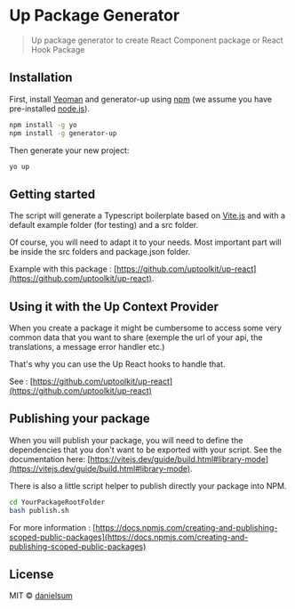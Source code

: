 # Up Package Generator

> Up package generator to create React Component package or React Hook Package

## Installation

First, install [Yeoman](http://yeoman.io) and generator-up using [npm](https://www.npmjs.com/) (we assume you have pre-installed [node.js](https://nodejs.org/)).

```bash
npm install -g yo
npm install -g generator-up
```

Then generate your new project:

```bash
yo up
```

## Getting started

The script will generate a Typescript boilerplate based on [Vite.js](https://vitejs.dev/) and with a default example folder (for testing) and a src folder.

Of course, you will need to adapt it to your needs. Most important part will be inside the src folders and package.json folder.

Example with this package : [https://github.com/uptoolkit/up-react](https://github.com/uptoolkit/up-react).

## Using it with the Up Context Provider

When you create a package it might be cumbersome to access some very common data that you want to share (exemple the url of your api, the translations, a message error handler etc.)

That's why you can use the Up React hooks to handle that.

See : [https://github.com/uptoolkit/up-react](https://github.com/uptoolkit/up-react)

## Publishing your package

When you will publish your package, you will need to define the dependencies that you don't want to be exported with your script. See the documentation here: [https://vitejs.dev/guide/build.html#library-mode](https://vitejs.dev/guide/build.html#library-mode).

There is also a little script helper to publish directly your package into NPM.

````bash
cd YourPackageRootFolder
bash publish.sh
````

For more information : [https://docs.npmjs.com/creating-and-publishing-scoped-public-packages](https://docs.npmjs.com/creating-and-publishing-scoped-public-packages)

## License

MIT © [danielsum](https://www.uptoolkit.com)

[npm-image]: https://badge.fury.io/js/generator-up.svg
[npm-url]: https://npmjs.org/package/generator-up
[travis-image]: https://travis-ci.com/uptoolkit/generator-up.svg?branch=master
[travis-url]: https://travis-ci.com/uptoolkit/generator-up
[daviddm-image]: https://david-dm.org/uptoolkit/generator-up.svg?theme=shields.io
[daviddm-url]: https://david-dm.org/uptoolkit/generator-up
